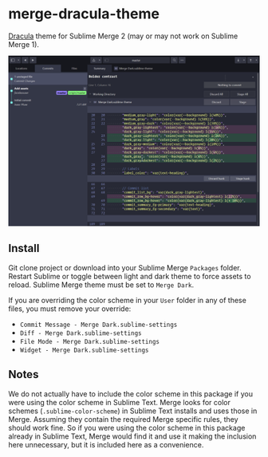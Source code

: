 # merge-dracula-theme

[Dracula](https://draculatheme.com/) theme for Sublime Merge 2 (may or may not work on Sublime Merge 1).

![Sublime Merge](./sublime_merge.png)

## Install

Git clone project or download into your Sublime Merge `Packages` folder. Restart Sublime or toggle between light and
dark theme to force assets to reload. Sublime Merge theme must be set to `Merge Dark`.

If you are overriding the color scheme in your `User` folder in any of these files, you must remove your override:

- `Commit Message - Merge Dark.sublime-settings`
- `Diff - Merge Dark.sublime-settings`
- `File Mode - Merge Dark.sublime-settings`
- `Widget - Merge Dark.sublime-settings`

## Notes

We do not actually have to include the color scheme in this package if you were using the color scheme in Sublime Text.
Merge looks for color schemes (`.sublime-color-scheme`) in Sublime Text installs and uses those in Merge. Assuming they
contain the required Merge specific rules, they should work fine. So if you were using the color scheme in this package
already in Sublime Text, Merge would find it and use it making the inclusion here unnecessary, but it is included here
as a convenience.
